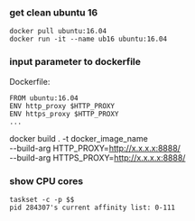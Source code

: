 ### get clean ubuntu 16 ###
```
docker pull ubuntu:16.04
docker run -it --name ub16 ubuntu:16.04 
```

### input parameter to dockerfile ###
Dockerfile:
```
FROM ubuntu:16.04
ENV http_proxy $HTTP_PROXY
ENV https_proxy $HTTP_PROXY
...
```

docker build . -t docker_image_name \
--build-arg HTTP_PROXY=http://x.x.x.x:8888/ \
--build-arg HTTPS_PROXY=http://x.x.x.x:8888/

### show CPU cores
```
taskset -c -p $$
pid 284307's current affinity list: 0-111
```
